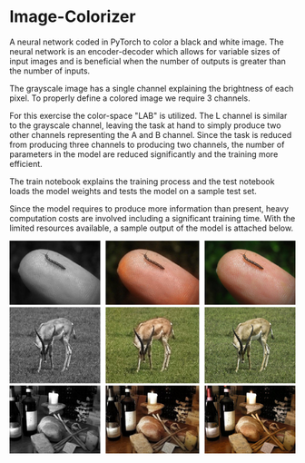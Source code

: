 # Image-Colorizer

A neural network coded in PyTorch to color a black and white image. The neural network is an encoder-decoder which allows for variable sizes of input images and is beneficial when the number of outputs is greater than the number of inputs. 

The grayscale image has a single channel explaining the brightness of each pixel. To properly define a colored image we require 3 channels. 

For this exercise the color-space "LAB" is utilized. The L channel is similar to the grayscale channel, leaving the task at hand to simply produce two other channels representing the A and B channel. Since the task is reduced from producing three channels to producing two channels, the number of parameters in the model are reduced significantly and the training more efficient. 

The train notebook explains the training process and the test notebook loads the model weights and tests the model on a sample test set. 

Since the model requires to produce more information than present, heavy computation costs are involved including a significant training time. With the limited resources available, a sample output of the model is attached below. 

![sample image](sample.png)
